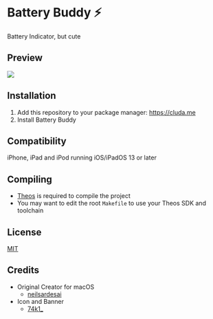 # Battery Buddy ⚡️
Battery Indicator, but cute

## Preview
<img src="Preview.png">

## Installation
1. Add this repository to your package manager: https://cluda.me
2. Install Battery Buddy

## Compatibility
iPhone, iPad and iPod running iOS/iPadOS 13 or later

## Compiling
  - [Theos](https://theos.dev/) is required to compile the project
  - You may want to edit the root `Makefile` to use your Theos SDK and toolchain

## License
[MIT](https://github.com/Traurige/BatteryBuddy/blob/main/LICENSE)

## Credits
  - Original Creator for macOS
    - [neilsardesai](https://twitter.com/neilsardesai)
  - Icon and Banner
    - [74k1_](https://twitter.com/74k1_)
